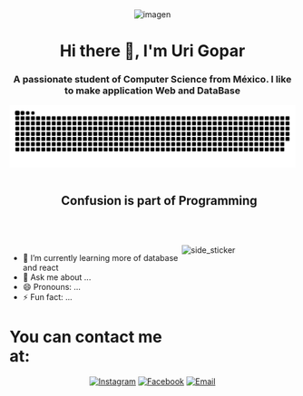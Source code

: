 <div id="header" align="center">
     <img src="https://sergimateo.com/wp-content/2012/08/fotos-panoramicas-12.jpg" alt="imagen" align="center" width="800" height="200">
    <h1 align="center">Hi there 👋, I'm Uri Gopar</h1>
    <h3 align="center">A passionate student of Computer Science from México. I like to make application Web and DataBase</h3>
</div>

<!--- snake -->
<div align="center">
  <img  src="https://github.com/1999AZZAR/1999AZZAR/blob/main/resources/img/grid-snake.svg"
       alt="snake" /></a>
</div>


<!--h2 without bottom border-->
<div id="user-content-toc">
  <ul align="center">
    <summary><h2 style="display: inline-block">Confusion is part of Programming</h2></summary>
  </ul>
</div>

<br><br>
<img align="right" width=200px height=200px alt="side_sticker" src="https://media.giphy.com/media/TEnXkcsHrP4YedChhA/giphy.gif" />

- 🌱 I’m currently learning more of database and react
- 💬 Ask me about ...
- 😄 Pronouns: ...
- ⚡ Fun fact: ...

<h1>You can contact me at:</h1>
<div id="header" align="center">
    <span><a href="https://www.instagram.com/uri_gopar/"><img src="https://clipartart.com/images/instagram-logo-clipart-png-3.png" alt="Instagram" width="100"></a></span>
    <a href="https://www.facebook.com/uri.gopar"><img src="https://www.srlf.org/wp-content/uploads/2016/04/Logo_Facebook.png" alt="Facebook" width="115" height="105"></a>
     <a href=""><img src="https://www.fenj.nl/wp-content/uploads/2021/04/Google-Workspace-Gmail.png" alt="Email" width="115" height="90"></a>
</div>
